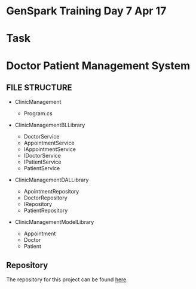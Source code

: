 # GenSpark Training Day 7 Apr 17

# Task

# Doctor Patient Management System

## FILE STRUCTURE

- ClinicManagement
    
    - Program.cs

- ClinicManagementBLLibrary

    - DoctorService
    - AppointmentService
    - IAppointmentService
    - IDoctorService
    - IPatientService
    - PatientService

- ClinicManagementDALLibrary

    - ApointmentRepository
    - DoctorRepository
    - IRepository
    - PatientRepository

- ClinicManagementModelLibrary

    - Appointment
    - Doctor
    - Patient

## Repository

The repository for this project can be found [here](https://github.com/gayat19/FSD09Apr2024).